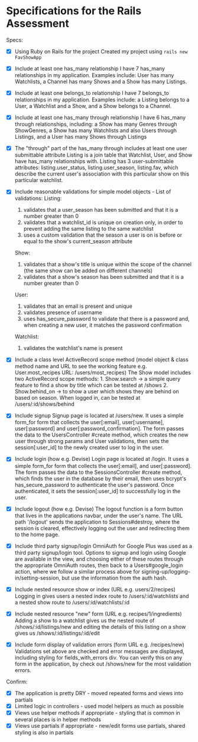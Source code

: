 # Specifications for the Rails Assessment

Specs:
- [x] Using Ruby on Rails for the project
    Created my project using `rails new FavShowApp`

- [x] Include at least one has_many relationship
    I have 7 has_many relationships in my application. Examples include: User has many Watchlists, a Channel has many Shows and a Show has many Listings.

- [x] Include at least one belongs_to relationship
    I have 7 belongs_to relationships in my application. Examples include: a Listing belongs to a User, a Watchlist and a Show, and a Show belongs to a Channel.

- [x] Include at least one has_many through relationship
    I have 6 has_many through relationships, including: a Show has many Genres through ShowGenres, a Show has many Watchlists and also Users through Listings, and a User has many Shows through Listings

- [X] The "through" part of the has_many through includes at least one user submittable attribute
    Listing is a join table that Watchlist, User, and Show have has_many relationships with. Listing has 3 user-submittable attributes: listing.user_status, listing.user_season, listing.fav, which describe the current user's association with this particular show on this particular watchlist.

- [X] Include reasonable validations for simple model objects - List of validations:
   Listing:
   1. validates that a user_season has been submitted and that it is a number greater than 0
   2. validates that a watchlist_id is unique on creation only, in order to prevent adding the same listing to the same watchlist
   3. uses a custom validation that the season a user is on is before or equal to the show's current_season attribute

   Show:
   1. validates that a show's title is unique within the scope of the channel (the same show can be added on different channels)
   2. validates that a show's season has been submitted and that it is a number greater than 0

   User:
   1. validates that an email is present and unique
   2. validates presence of username
   3. uses has_secure_password to validate that there is a password and, when creating a new user, it matches the password confirmation

   Watchlist:
   1. validates the watchlist's name is present

- [x] Include a class level ActiveRecord scope method (model object & class method name and URL to see the working feature e.g. User.most_recipes URL: /users/most_recipes)
      The Show model includes two ActiveRecord scope methods:
      1. Show.search -> a simple query feature to find a show by title which can be tested at /shows
      2. Show.behind_on -> to show a user which shows they are behind on based on season. When logged in, can be tested at /users/:id/shows/behind

- [x] Include signup
    Signup page is located at /users/new. It uses a simple form_for form that collects the user[:email], user[:username], user[:password] and user[:password_confirmation]. The form passes the data to the UsersController #create method, which creates the new user through strong params and User validations, then sets the session[:user_id] to the newly created user to log in the user.

- [x] Include login (how e.g. Devise)
    Login page is located at /login. It uses a simple form_for form that collects the user[:email], and user[:password]. The form passes the data to the SessionsController #create method, which finds the user in the database by their email, then uses bcrypt's has_secure_password to authenticate the user's password. Once authenticated, it sets the session[:user_id] to successfully log in the user.

- [x] Include logout (how e.g. Devise)
    The logout function is a form button that lives in the applications navbar, under the user's name. The URL path '/logout' sends the application to Sessions#destroy, where the session is cleared, effectively logging out the user and redirecting them to the home page.

- [x] Include third party signup/login
    OmniAuth for Google Plus was used as a third party signup/login tool. Options to signup and login using Google are available in the view, and choosing either of these routes through the appropriate OmniAuth routes, then back to a Users#google_login action, where we follow a similar process above for signing-up/logging-in/setting-session, but use the information from the auth hash.

- [x] Include nested resource show or index (URL e.g. users/2/recipes)
    Logging in gives users a nested index route to /users/:id/watchlists and a nested show route to /users/:id/watchlists/:id

- [x] Include nested resource "new" form (URL e.g. recipes/1/ingredients)
    Adding a show to a watchlist gives us the nested route of /shows/:id/listings/new and editing the details of this listing on a show gives us /shows/:id/listings/:id/edit

- [x] Include form display of validation errors (form URL e.g. /recipes/new)
    Validations set above are checked and error messages are displayed, including styling for fields_with_errors div. You can verify this on any form in the application, by check out /shows/new for the most validation errors. 

Confirm:
- [x] The application is pretty DRY - moved repeated forms and views into partials
- [x] Limited logic in controllers - used model helpers as much as possible
- [x] Views use helper methods if appropriate - styling that is common in several places is in helper methods
- [x] Views use partials if appropriate - new/edit forms use partials, shared styling is also in partials
